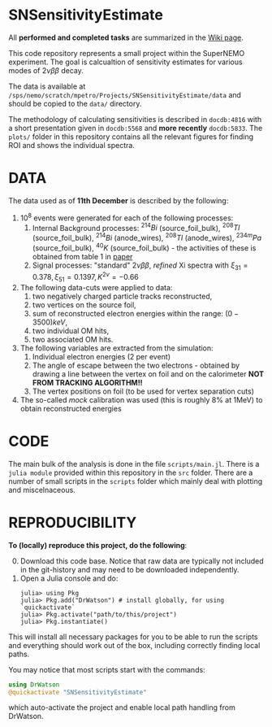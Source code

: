 # SNSensitivityEstimate

All **performed and completed tasks** are summarized in the [Wiki page](https://github.com/Shoram444/SNSensitivityEstimate/wiki).

This code repository represents a small project within the SuperNEMO experiment. The goal is calcualtion of sensitivity estimates for various modes of $2\nu\beta\beta$ decay. 

The data is available at `/sps/nemo/scratch/mpetro/Projects/SNSensitivityEstimate/data` and should be copied to the `data/` directory. 

The methodology of calculating sensitivities is described in `docdb:4816` with a short presentation given in `docdb:5568` and **more recently** `docdb:5833`. The `plots/` folder in this repository contains all the relevant figures for finding ROI and shows the individual spectra.

**DATA**
========

The data used as of **11th December** is described by the following:
1. $10^8$ events were generated for each of the following processes: 
   1. Internal Background processes: ${}^{214}Bi$ (source_foil_bulk), ${}^{208}Tl$ (source_foil_bulk), ${}^{214}Bi$ (anode_wires), ${}^{208}Tl$ (anode_wires), ${}^{234m}Pa$ (source_foil_bulk), ${}^{40}K$ (source_foil_bulk) - the activities of these is obtained from table 1 in [paper](https://link.springer.com/article/10.1140/epjc/s10052-018-6295-x)
   2. Signal processes: "standard" $2\nu\beta\beta$, *refined* Xi spectra with $\xi_{31} = 0.378, \xi_{51} = 0.1397, K^{2\nu} = -0.66$
2. The following data-cuts were applied to data:
   1. two negatively charged particle tracks reconstructed,
   2. two vertices on the source foil,
   3. sum of reconstructed electron energies within the range: $(0 - 3500) keV$,
   4. two individual OM hits,
   5. two associated OM hits. 
3. The following variables are extracted from the simulation:
   1. Individual electron energies (2 per event)
   2. The angle of escape between the two electrons - obtained by drawing a line between the vertex on foil and on the calorimeter **NOT FROM TRACKING ALGORITHM!!**
   3. The vertex positions on foil (to be used for vertex separation cuts)
4. The so-called *mock* calibration was used (this is roughly 8% at 1MeV) to obtain reconstructed energies

**CODE**
========

The main bulk of the analysis is done in the file `scripts/main.jl`. There is a `julia module` provided within this repository in the `src` folder. There are a number of small scripts in the `scripts` folder which mainly deal with plotting and miscelnaceous. 

**REPRODUCIBILITY**
========

**To (locally) reproduce this project, do the following**:

0. Download this code base. Notice that raw data are typically not included in the git-history and may need to be downloaded independently.
1. Open a Julia console and do:
   ```
   julia> using Pkg
   julia> Pkg.add("DrWatson") # install globally, for using `quickactivate`
   julia> Pkg.activate("path/to/this/project")
   julia> Pkg.instantiate()
   ```


This will install all necessary packages for you to be able to run the scripts and everything should work out of the box, including correctly finding local paths.

You may notice that most scripts start with the commands:
```julia
using DrWatson
@quickactivate "SNSensitivityEstimate"
```
which auto-activate the project and enable local path handling from DrWatson.
